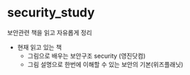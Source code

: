 # security_study

보안관련 책을 읽고 자유롭게 정리
- 현재 읽고 있는 책
  - 그림으로 배우는 보안구조 security (영진닷컴)
  - 그림 설명으로 한번에 이해할 수 있는 보안의 기본(위즈플래닛)
